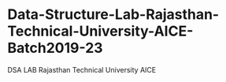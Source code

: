 # Data-Structure-Lab-Rajasthan-Technical-University-AICE-Batch2019-23
DSA LAB Rajasthan Technical University AICE

